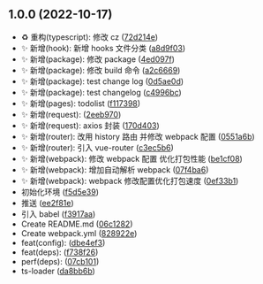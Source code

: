 ## 1.0.0 (2022-10-17)

- ♻️ 重构(typescript): 修改 cz ([72d214e](https://github.com/2401345934/webpack-vue-demo/commit/72d214e))
- ✨ 新增(hook): 新增 hooks 文件分类 ([a8d9f03](https://github.com/2401345934/webpack-vue-demo/commit/a8d9f03))
- ✨ 新增(package): 修改 package ([4ed097f](https://github.com/2401345934/webpack-vue-demo/commit/4ed097f))
- ✨ 新增(package): 修改 build 命令 ([a2c6669](https://github.com/2401345934/webpack-vue-demo/commit/a2c6669))
- ✨ 新增(package): test change log ([0d5ae0d](https://github.com/2401345934/webpack-vue-demo/commit/0d5ae0d))
- ✨ 新增(package): test changelog ([c4996bc](https://github.com/2401345934/webpack-vue-demo/commit/c4996bc))
- ✨ 新增(pages): todolist ([f117398](https://github.com/2401345934/webpack-vue-demo/commit/f117398))
- ✨ 新增(request): ([2eeb970](https://github.com/2401345934/webpack-vue-demo/commit/2eeb970))
- ✨ 新增(request): axios 封装 ([170d403](https://github.com/2401345934/webpack-vue-demo/commit/170d403))
- ✨ 新增(router): 改用 history 路由 并修改 webpack 配置 ([0551a6b](https://github.com/2401345934/webpack-vue-demo/commit/0551a6b))
- ✨ 新增(router): 引入 vue-router ([c3ec5b6](https://github.com/2401345934/webpack-vue-demo/commit/c3ec5b6))
- ✨ 新增(webpack): 修改 webpack 配置 优化打包性能 ([be1cf08](https://github.com/2401345934/webpack-vue-demo/commit/be1cf08))
- ✨ 新增(webpack): 增加自动解析 webpack ([07f4ba6](https://github.com/2401345934/webpack-vue-demo/commit/07f4ba6))
- ✨ 新增(webpack): webpack 修改配置优化打包速度 ([0ef33b1](https://github.com/2401345934/webpack-vue-demo/commit/0ef33b1))
- 初始化环境 ([f5d5e39](https://github.com/2401345934/webpack-vue-demo/commit/f5d5e39))
- 推送 ([ee2f81e](https://github.com/2401345934/webpack-vue-demo/commit/ee2f81e))
- 引入 babel ([f3917aa](https://github.com/2401345934/webpack-vue-demo/commit/f3917aa))
- Create README.md ([06c1282](https://github.com/2401345934/webpack-vue-demo/commit/06c1282))
- Create webpack.yml ([828922e](https://github.com/2401345934/webpack-vue-demo/commit/828922e))
- feat(config): ([dbe4ef3](https://github.com/2401345934/webpack-vue-demo/commit/dbe4ef3))
- feat(deps): ([f738f26](https://github.com/2401345934/webpack-vue-demo/commit/f738f26))
- perf(deps): ([07cb101](https://github.com/2401345934/webpack-vue-demo/commit/07cb101))
- ts-loader ([da8bb6b](https://github.com/2401345934/webpack-vue-demo/commit/da8bb6b))
